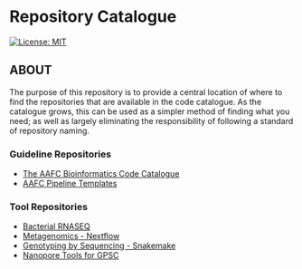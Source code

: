 # Repository Catalogue

[![License: MIT](https://img.shields.io/badge/License-MIT-yellow.svg)](https://opensource.org/licenses/MIT)

## ABOUT

The purpose of this repository is to provide a central location of where to find the repositories that are available in the code catalogue. As the catalogue grows, this can be used as a simpler method of finding what you need; as well as largely eliminating the responsibility of following a standard of repository naming.

### Guideline Repositories
- [The AAFC Bioinformatics Code Catalogue](https://github.com/AAFC-Bioinformatics/ABCC_RCBA_Guide)
- [AAFC Pipeline Templates](https://github.com/AAFC-Bioinformatics/ABCC_RCBA_Pipeline_Template)

### Tool Repositories
- [Bacterial RNASEQ](https://github.com/AAFC-Bioinformatics/bacterial_rnaseq)
- [Metagenomics - Nextflow](https://github.com/AAFC-Bioinformatics/metagenomic_nf)
- [Genotyping by Sequencing - Snakemake](https://github.com/AAFC-Bioinformatics/gbs_snakemake)
- [Nanopore Tools for GPSC](https://github.com/AAFC-Bioinformatics/nanopore_tools)